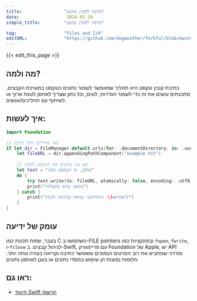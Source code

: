 ```yaml
---
title:                "כתיבה לקובץ טקסט"
date:                  2024-01-19
simple_title:         "כתיבה לקובץ טקסט"

tag:                  "Files and I/O"
editURL:              "https://github.com/dogweather/forkful/blob/master/content/he/swift/writing-a-text-file.md"
---
```


{{< edit_this_page >}}

## מה ולמה?
כתיבת קובץ טקסט היא תהליך שמאפשר לשמור נתונים כטקסט במערכת הקבצים. מתכנתים עושים את זה כדי לשמור הגדרות, לוגים, וכל נתון שצריך לאחסן לטווח ארוך או לשיתוף עם תהליכים/אנשים.

## איך לעשות:
```Swift
import Foundation

// כאן מגדירים נתיב לקובץ
if let dir = FileManager.default.urls(for: .documentDirectory, in: .userDomainMask).first {
    let fileURL = dir.appendingPathComponent("example.txt")
    
    // כאן אנו כותבים את הטקסט לקובץ
    let text = "שלום, זה הטקסט שלנו"
    do {
        try text.write(to: fileURL, atomically: false, encoding: .utf8)
        print("טקסט נכתב בהצלחה")
    } catch {
        print("התרחשה שגיאה בכתיבה לקובץ: \(error)")
    }
}
```

## עומק של ידיעה
בעבר, שפות תכנות כמו C השתמשו ב-FILE pointers ובפונקציות כמו `fopen`, `fwrite`, ו-`fclose` לניהול קבצים. ב-Swift, עם פריימוורק Foundation של Apple, יש API מודרני שמחביא את רוב הפרטים הנמוכים ומאפשר כתיבה וקריאה בצורה נוחה יותר. חלופות נפוצות הן שימוש במסדי נתונים או בענן לאחסון נתונים.

## ראו גם:
- [תיעוד Swift הרשמי](https://docs.swift.org/swift-book/)
